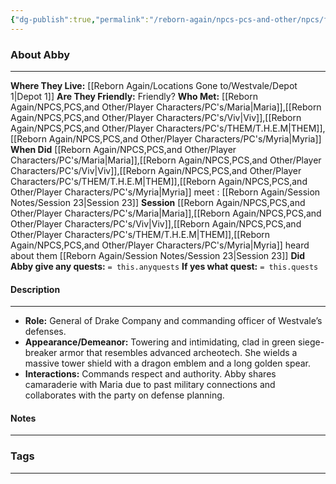 ```yaml
---
{"dg-publish":true,"permalink":"/reborn-again/npcs-pcs-and-other/npcs/friendly/abby/"}
---
```





### About Abby
---
**Where They Live:** [[Reborn Again/Locations Gone to/Westvale/Depot 1\|Depot 1]]
**Are They Friendly:** Friendly?
**Who Met:** [[Reborn Again/NPCS,PCS,and Other/Player Characters/PC's/Maria\|Maria]],[[Reborn Again/NPCS,PCS,and Other/Player Characters/PC's/Viv\|Viv]],[[Reborn Again/NPCS,PCS,and Other/Player Characters/PC's/THEM/T.H.E.M\|THEM]],[[Reborn Again/NPCS,PCS,and Other/Player Characters/PC's/Myria\|Myria]]
**When Did** [[Reborn Again/NPCS,PCS,and Other/Player Characters/PC's/Maria\|Maria]],[[Reborn Again/NPCS,PCS,and Other/Player Characters/PC's/Viv\|Viv]],[[Reborn Again/NPCS,PCS,and Other/Player Characters/PC's/THEM/T.H.E.M\|THEM]],[[Reborn Again/NPCS,PCS,and Other/Player Characters/PC's/Myria\|Myria]] meet : [[Reborn Again/Session Notes/Session 23\|Session 23]]
**Session** [[Reborn Again/NPCS,PCS,and Other/Player Characters/PC's/Maria\|Maria]],[[Reborn Again/NPCS,PCS,and Other/Player Characters/PC's/Viv\|Viv]],[[Reborn Again/NPCS,PCS,and Other/Player Characters/PC's/THEM/T.H.E.M\|THEM]],[[Reborn Again/NPCS,PCS,and Other/Player Characters/PC's/Myria\|Myria]] heard about them [[Reborn Again/Session Notes/Session 23\|Session 23]] 
**Did Abby give any quests:** `= this.anyquests`
	**If yes what quest:** `= this.quests`


#### Description

---
- **Role:** General of Drake Company and commanding officer of Westvale’s defenses.
- **Appearance/Demeanor:** Towering and intimidating, clad in green siege-breaker armor that resembles advanced archeotech. She wields a massive tower shield with a dragon emblem and a long golden spear.
- **Interactions:** Commands respect and authority. Abby shares camaraderie with Maria due to past military connections and collaborates with the party on defense planning.
#### Notes
---



### Tags 

---



